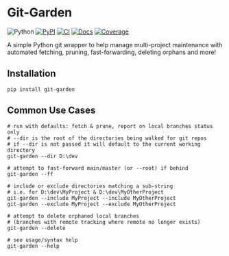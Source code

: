 # Git-Garden

![Python](https://img.shields.io/pypi/pyversions/git-garden)
[![PyPI](https://img.shields.io/pypi/v/git-garden.svg)](https://pypi.org/project/git-garden/)
[![CI](https://github.com/rcpd/git-garden/actions/workflows/ci.yml/badge.svg?branch=main)](https://github.com/c0ff33-dev/git-garden/actions/workflows/ci.yml)
[![Docs](https://readthedocs.org/projects/git-garden/badge)](https://git-garden.readthedocs.io/latest/)
[![Coverage](https://coveralls.io/repos/github/c0ff33-dev/git-garden/badge.svg?branch=main)](https://coveralls.io/github/c0ff33-dev/git-garden?branch=main)

A simple Python git wrapper to help manage multi-project maintenance with automated fetching, pruning, fast-forwarding, deleting orphans and more!

## Installation

```
pip install git-garden
```

## Common Use Cases

```
# run with defaults: fetch & prune, report on local branches status only
# --dir is the root of the directories being walked for git repos
# if --dir is not passed it will default to the current working directory
git-garden --dir D:\dev

# attempt to fast-forward main/master (or --root) if behind
git-garden --ff

# include or exclude directories matching a sub-string
# i.e. for D:\dev\MyProject & D:\dev\MyOtherProject
git-garden --include MyProject --include MyOtherProject
git-garden --exclude MyProject --exclude MyOtherProject

# attempt to delete orphaned local branches
# (branches with remote tracking where remote no longer exists)
git-garden --delete

# see usage/syntax help
git-garden --help
```